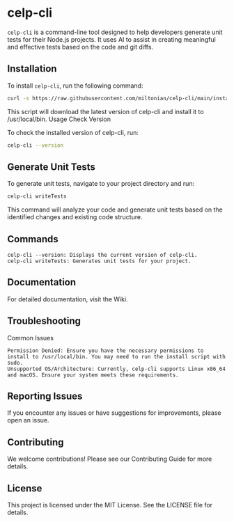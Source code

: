 # celp-cli

`celp-cli` is a command-line tool designed to help developers generate unit tests for their Node.js projects. It uses AI to assist in creating meaningful and effective tests based on the code and git diffs.

## Installation

To install `celp-cli`, run the following command:

```sh
curl -s https://raw.githubusercontent.com/miltonian/celp-cli/main/install.sh | bash
```

This script will download the latest version of celp-cli and install it to /usr/local/bin.
Usage
Check Version

To check the installed version of celp-cli, run:

```sh
celp-cli --version
```

## Generate Unit Tests

To generate unit tests, navigate to your project directory and run:

```sh
celp-cli writeTests
```

This command will analyze your code and generate unit tests based on the identified changes and existing code structure.

## Commands

    celp-cli --version: Displays the current version of celp-cli.
    celp-cli writeTests: Generates unit tests for your project.

## Documentation

For detailed documentation, visit the Wiki.

## Troubleshooting

Common Issues

    Permission Denied: Ensure you have the necessary permissions to install to /usr/local/bin. You may need to run the install script with sudo.
    Unsupported OS/Architecture: Currently, celp-cli supports Linux x86_64 and macOS. Ensure your system meets these requirements.

## Reporting Issues

If you encounter any issues or have suggestions for improvements, please open an issue.

## Contributing

We welcome contributions! Please see our Contributing Guide for more details.

## License

This project is licensed under the MIT License. See the LICENSE file for details.

